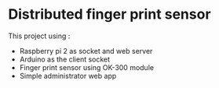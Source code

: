 # Distributed finger print sensor

This project using :
  - Raspberry pi 2 as socket and web server
  - Arduino as the client socket
  - Finger print sensor using OK-300 module
  - Simple administrator web app

